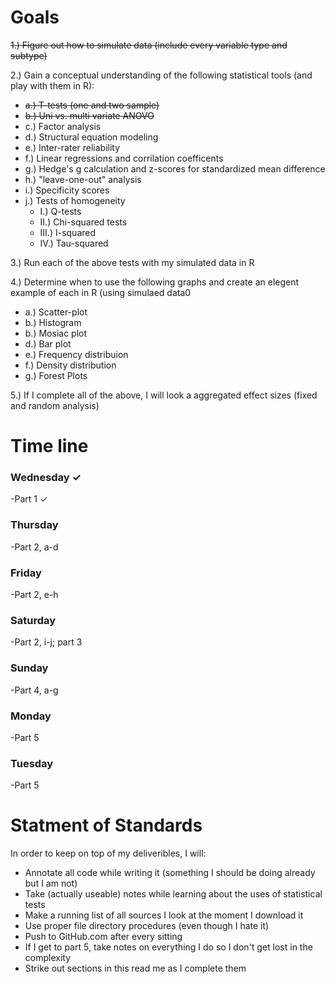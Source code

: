 # Goals


~~1.) Figure out how to simulate data (include every variable type and subtype)~~

2.) Gain a conceptual understanding of the following statistical tools (and play with them in R):
  - ~~a.) T-tests (one and two sample)~~
  - ~~b.) Uni vs. multi variate ANOVO~~
  - c.) Factor analysis
  - d.) Structural equation modeling
  - e.) Inter-rater reliability
  - f.) Linear regressions and corrilation coefficents
  - g.) Hedge's g calculation and z-scores for standardized mean difference
  - h.) "leave-one-out" analysis
  - i.) Specificity scores
  - j.) Tests of homogeneity
    - I.) Q-tests
    - II.) Chi-squared tests
    - III.) I-squared
    - IV.) Tau-squared

3.) Run each of the above tests with my simulated data in R

4.) Determine when to use the following graphs and create an elegent example of each in R (using simulaed data0
  - a.) Scatter-plot
  - b.) Histogram
  - b.) Mosiac plot
  - d.) Bar plot
  - e.) Frequency distribuion
  - f.) Density distribution
  - g.) Forest Plots
  
5.) If I complete all of the above, I will look a aggregated effect sizes (fixed and random analysis)



# Time line


### Wednesday ✓
  -Part 1 ✓
  
### Thursday
  -Part 2, a-d
  
### Friday
  -Part 2, e-h
  
### Saturday
  -Part 2, i-j; part 3
  
### Sunday
  -Part 4, a-g
  
### Monday
  -Part 5
  
### Tuesday
  -Part 5



# Statment of Standards


In order to keep on top of my deliveribles, I will: 
  - Annotate all code while writing it (something I should be doing already but I am not)
  - Take (actually useable) notes while learning about the uses of statistical tests
  - Make a running list of all sources I look at the moment I download it
  - Use proper file directory procedures (even though I hate it)
  - Push to GitHub.com after every sitting
  - If I get to part 5, take notes on everything I do so I don't get lost in the complexity
  - Strike out sections in this read me as I complete them
